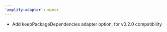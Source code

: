 ```yaml
---
'amplify-adapter': minor
---
```


- Add keepPackageDependencies adapter option, for v0.2.0 compatibility

